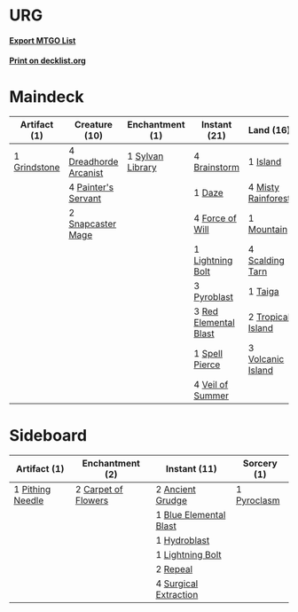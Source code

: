 # URG

#### [Export MTGO List](../collection/URG/URG.txt)
#### [Print on decklist.org](http://decklist.org/?deckmain=1%09Ancestral%20Vision%0A4%09Brainstorm%0A1%09Daze%0A4%09Dreadhorde%20Arcanist%0A4%09Force%20of%20Will%0A1%09Grindstone%0A1%09Island%0A1%09Lightning%20Bolt%0A4%09Misty%20Rainforest%0A1%09Mountain%0A1%09Narset,%20Parter%20of%20Veils%0A1%09Oko,%20Thief%20of%20Crowns%0A4%09Painter's%20Servant%0A4%09Ponder%0A4%09Preordain%0A3%09Pyroblast%0A3%09Red%20Elemental%20Blast%0A4%09Scalding%20Tarn%0A2%09Snapcaster%20Mage%0A1%09Spell%20Pierce%0A1%09Sylvan%20Library%0A1%09Taiga%0A2%09Tropical%20Island%0A4%09Veil%20of%20Summer%0A3%09Volcanic%20Island&deckside=2%09Ancient%20Grudge%0A1%09Blue%20Elemental%20Blast%0A2%09Carpet%20of%20Flowers%0A1%09Hydroblast%0A1%09Lightning%20Bolt%0A1%09Pithing%20Needle%0A1%09Pyroclasm%0A2%09Repeal%0A4%09Surgical%20Extraction)
# Maindeck

|                                     Artifact (1)                                      |                                         Creature (10)                                          |                                     Enchantment (1)                                     |                                        Instant (21)                                         |                                          Land (16)                                          |                                          Planeswalker (2)                                          |                                         Sorcery (9)                                         |
|---------------------------------------------------------------------------------------|------------------------------------------------------------------------------------------------|-----------------------------------------------------------------------------------------|---------------------------------------------------------------------------------------------|---------------------------------------------------------------------------------------------|----------------------------------------------------------------------------------------------------|---------------------------------------------------------------------------------------------|
|1 [Grindstone](http://gatherer.wizards.com/Pages/Card/Details.aspx?multiverseid=425810)|4 [Dreadhorde Arcanist](http://gatherer.wizards.com/Pages/Card/Details.aspx?multiverseid=461052)|1 [Sylvan Library](http://gatherer.wizards.com/Pages/Card/Details.aspx?multiverseid=2240)|4 [Brainstorm](http://gatherer.wizards.com/Pages/Card/Details.aspx?multiverseid=3897)        |1 [Island](http://gatherer.wizards.com/Pages/Card/Details.aspx?multiverseid=439857)          |1 [Narset, Parter of Veils](http://gatherer.wizards.com/Pages/Card/Details.aspx?multiverseid=460988)|1 [Ancestral Vision](http://gatherer.wizards.com/Pages/Card/Details.aspx?multiverseid=189244)|
|                                                                                       |4 [Painter's Servant](http://gatherer.wizards.com/Pages/Card/Details.aspx?multiverseid=420607)  |                                                                                         |1 [Daze](http://gatherer.wizards.com/Pages/Card/Details.aspx?multiverseid=189255)            |4 [Misty Rainforest](http://gatherer.wizards.com/Pages/Card/Details.aspx?multiverseid=405102)|1 [Oko, Thief of Crowns](http://gatherer.wizards.com/Pages/Card/Details.aspx?multiverseid=473159)   |4 [Ponder](http://gatherer.wizards.com/Pages/Card/Details.aspx?multiverseid=451051)          |
|                                                                                       |2 [Snapcaster Mage](http://gatherer.wizards.com/Pages/Card/Details.aspx?multiverseid=227676)    |                                                                                         |4 [Force of Will](http://gatherer.wizards.com/Pages/Card/Details.aspx?multiverseid=3107)     |1 [Mountain](http://gatherer.wizards.com/Pages/Card/Details.aspx?multiverseid=439859)        |                                                                                                    |4 [Preordain](http://gatherer.wizards.com/Pages/Card/Details.aspx?multiverseid=405347)       |
|                                                                                       |                                                                                                |                                                                                         |1 [Lightning Bolt](http://gatherer.wizards.com/Pages/Card/Details.aspx?multiverseid=806)     |4 [Scalding Tarn](http://gatherer.wizards.com/Pages/Card/Details.aspx?multiverseid=405107)   |                                                                                                    |                                                                                             |
|                                                                                       |                                                                                                |                                                                                         |3 [Pyroblast](http://gatherer.wizards.com/Pages/Card/Details.aspx?multiverseid=4083)         |1 [Taiga](http://gatherer.wizards.com/Pages/Card/Details.aspx?multiverseid=883)              |                                                                                                    |                                                                                             |
|                                                                                       |                                                                                                |                                                                                         |3 [Red Elemental Blast](http://gatherer.wizards.com/Pages/Card/Details.aspx?multiverseid=814)|2 [Tropical Island](http://gatherer.wizards.com/Pages/Card/Details.aspx?multiverseid=884)    |                                                                                                    |                                                                                             |
|                                                                                       |                                                                                                |                                                                                         |1 [Spell Pierce](http://gatherer.wizards.com/Pages/Card/Details.aspx?multiverseid=425876)    |3 [Volcanic Island](http://gatherer.wizards.com/Pages/Card/Details.aspx?multiverseid=887)    |                                                                                                    |                                                                                             |
|                                                                                       |                                                                                                |                                                                                         |4 [Veil of Summer](http://gatherer.wizards.com/Pages/Card/Details.aspx?multiverseid=466952)  |                                                                                             |                                                                                                    |                                                                                             |


# Sideboard

|                                       Artifact (1)                                        |                                      Enchantment (2)                                       |                                          Instant (11)                                          |                                     Sorcery (1)                                      |
|-------------------------------------------------------------------------------------------|--------------------------------------------------------------------------------------------|------------------------------------------------------------------------------------------------|--------------------------------------------------------------------------------------|
|1 [Pithing Needle](http://gatherer.wizards.com/Pages/Card/Details.aspx?multiverseid=129526)|2 [Carpet of Flowers](http://gatherer.wizards.com/Pages/Card/Details.aspx?multiverseid=5858)|2 [Ancient Grudge](http://gatherer.wizards.com/Pages/Card/Details.aspx?multiverseid=235600)     |1 [Pyroclasm](http://gatherer.wizards.com/Pages/Card/Details.aspx?multiverseid=129801)|
|                                                                                           |                                                                                            |1 [Blue Elemental Blast](http://gatherer.wizards.com/Pages/Card/Details.aspx?multiverseid=694)  |                                                                                      |
|                                                                                           |                                                                                            |1 [Hydroblast](http://gatherer.wizards.com/Pages/Card/Details.aspx?multiverseid=3915)           |                                                                                      |
|                                                                                           |                                                                                            |1 [Lightning Bolt](http://gatherer.wizards.com/Pages/Card/Details.aspx?multiverseid=806)        |                                                                                      |
|                                                                                           |                                                                                            |2 [Repeal](http://gatherer.wizards.com/Pages/Card/Details.aspx?multiverseid=405357)             |                                                                                      |
|                                                                                           |                                                                                            |4 [Surgical Extraction](http://gatherer.wizards.com/Pages/Card/Details.aspx?multiverseid=397706)|                                                                                      |

